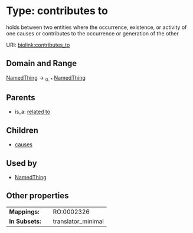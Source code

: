 
# Type: contributes to


holds between two entities where the occurrence, existence, or activity of one causes or contributes to the occurrence or generation of the other

URI: [biolink:contributes_to](https://w3id.org/biolink/vocab/contributes_to)


## Domain and Range

[NamedThing](NamedThing.md) ->  <sub>0..*</sub> [NamedThing](NamedThing.md)

## Parents

 *  is_a: [related to](related_to.md)

## Children

 *  [causes](causes.md)

## Used by

 * [NamedThing](NamedThing.md)

## Other properties

|  |  |  |
| --- | --- | --- |
| **Mappings:** | | RO:0002326 |
| **In Subsets:** | | translator_minimal |

